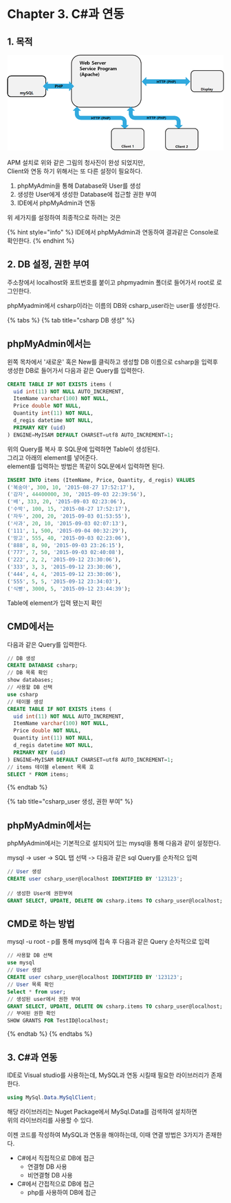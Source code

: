 # Chapter 3. C\#과 연동

## 1. 목적

![](../../../.gitbook/assets/image%20%28280%29.png)

APM 설치로 위와 같은 그림의 청사진이 완성 되었지만,   
Client와 연동 하기 위해서는 또 다른 설정이 필요하다.

1. phpMyAdmin을 통해 Database와 User를 생성
2. 생성한 User에게 생성한 Database에 접근할 권한 부여
3. IDE에서 phpMyAdmin과 연동

위 세가지를 설정하여 최종적으로 하려는 것은

{% hint style="info" %}
IDE에서 phpMyAdmin과 연동하여 결과같은 Console로 확인한다.
{% endhint %}

## 2. DB 설정, 권한 부여 

주소창에서 localhost와 포트번호를 붙이고 phpmyadmin 폴더로 들어가서 root로 로그인한다.

phpMyadmin에서 csharp이라는 이름의 DB와 csharp\_user라는 user를 생성한다.

{% tabs %}
{% tab title="csharp DB 생성" %}
## phpMyAdmin에서는

왼쪽 목차에서 '새로운' 혹은 New를 클릭하고 생성할 DB 이름으로 csharp을 입력후   
생성한 DB로 들어가서 다음과 같은 Query를 입력한다.

```sql
CREATE TABLE IF NOT EXISTS items (
  uid int(11) NOT NULL AUTO_INCREMENT,
  ItemName varchar(100) NOT NULL,
  Price double NOT NULL,
  Quantity int(11) NOT NULL,
  d_regis datetime NOT NULL,
  PRIMARY KEY (uid)
) ENGINE=MyISAM DEFAULT CHARSET=utf8 AUTO_INCREMENT=1;
```

위의 Query를 복사 후 SQL문에 입력하면 Table이 생성된다.  
그리고 아래의 element를 넣어준다.  
element를 입력하는 방법은 똑같이 SQL문에서 입력하면 된다.

```sql
INSERT INTO items (ItemName, Price, Quantity, d_regis) VALUES
('복숭아', 300, 10, '2015-08-27 17:52:17'),
('감자', 44400000, 30, '2015-09-03 22:39:56'),
('배', 333, 20, '2015-09-03 02:23:06'),
('수박', 100, 15, '2015-08-27 17:52:17'),
('자두', 200, 20, '2015-09-03 01:53:55'),
('사과', 20, 10, '2015-09-03 02:07:13'),
('111', 1, 500, '2015-09-04 00:32:29'),
('망고', 555, 40, '2015-09-03 02:23:06'),
('888', 8, 90, '2015-09-03 23:26:15'),
('777', 7, 50, '2015-09-03 02:40:08'),
('222', 2, 2, '2015-09-12 23:30:06'),
('333', 3, 3, '2015-09-12 23:30:06'),
('444', 4, 4, '2015-09-12 23:30:06'),
('555', 5, 5, '2015-09-12 23:34:03'),
('식빵', 3000, 5, '2015-09-12 23:44:39');
```

Table에 element가 입력 됐는지 확인 

## CMD에서는 

다음과 같은 Query를 입력한다.

```sql
// DB 생성
CREATE DATABASE csharp;
// DB 목록 확인
show databases;
// 사용할 DB 선택
use csharp
// 테이블 생성
CREATE TABLE IF NOT EXISTS items (
  uid int(11) NOT NULL AUTO_INCREMENT,
  ItemName varchar(100) NOT NULL,
  Price double NOT NULL,
  Quantity int(11) NOT NULL,
  d_regis datetime NOT NULL,
  PRIMARY KEY (uid)
) ENGINE=MyISAM DEFAULT CHARSET=utf8 AUTO_INCREMENT=1;
// items 테이블 element 목록 호
SELECT * FROM items;
```
{% endtab %}

{% tab title="csharp\_user 생성, 권한 부여" %}
## phpMyAdmin에서는 

phpMyAdmin에서는 기본적으로 설치되어 있는 mysql을 통해 다음과 같이 설정한다.

mysql -&gt; user -&gt; SQL 탭 선택 -&gt; 다음과 같은 sql Query를 순차적으 입력

```sql
// User 생성
CREATE user csharp_user@localhost IDENTIFIED BY '123123';

// 생성한 User에 권한부여
GRANT SELECT, UPDATE, DELETE ON csharp.items TO csharp_user@localhost;
```

## CMD로 하는 방법

mysql -u root - p를 통해 mysql에 접속 후 다음과 같은 Query 순차적으로 입력

```sql
// 사용할 DB 선택
use mysql
// User 생성
CREATE user csharp_user@localhost IDENTIFIED BY '123123';
// User 목록 확인
Select * from user;
// 생성된 user에서 권한 부여
GRANT SELECT, UPDATE, DELETE ON csharp.items TO csharp_user@localhost;
// 부여된 권한 확인
SHOW GRANTS FOR TestID@localhost;
```
{% endtab %}
{% endtabs %}

## 3. C\#과 연동

IDE로 Visual studio를 사용하는데, MySQL과 연동 시킬때 필요한 라이브러리가 존재한다.

```csharp
using MySql.Data.MySqlClient;
```

해당 라이브러리는 Nuget Package에서 MySql.Data를 검색하여 설치하면   
위의 라이브러리를 사용할 수 있다.



이젠 코드를 작성하여 MySQL과 연동을 해야하는데, 이때 연결 방법은 3가지가 존재한다.

* C\#에서 직접적으로 DB에 접근
  * 연결형 DB 사용
  * 비연결형 DB 사용
* C\#에서 간접적으로 DB에 접근
  * php를 사용하여 DB에 접근


